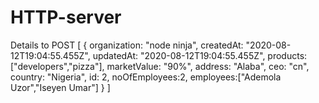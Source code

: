 # HTTP-server


Details to POST
[
    {
      organization: "node ninja",
      createdAt: "2020-08-12T19:04:55.455Z",
      updatedAt: "2020-08-12T19:04:55.455Z",
      products: ["developers","pizza"],
      marketValue: "90%",
      address: "Alaba",
      ceo: "cn",
      country: "Nigeria",
      id: 2,
      noOfEmployees:2,
      employees:["Ademola Uzor","Iseyen Umar"]
    }
]
